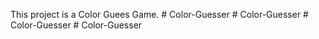 This project is a Color Guees Game.
#   C o l o r - G u e s s e r  
 #   C o l o r - G u e s s e r  
 #   C o l o r - G u e s s e r  
 #   C o l o r - G u e s s e r  
 
